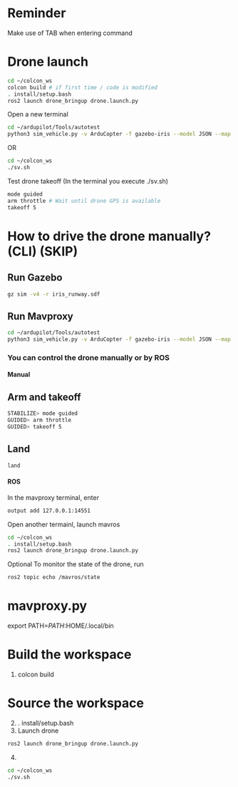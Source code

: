 # Reminder
Make use of TAB when entering command
# Drone launch
```sh
cd ~/colcon_ws
colcon build # if first time / code is modified
. install/setup.bash
ros2 launch drone_bringup drone.launch.py
```
Open a new terminal
```sh
cd ~/ardupilot/Tools/autotest
python3 sim_vehicle.py -v ArduCopter -f gazebo-iris --model JSON --map --console --out 127.0.0.1:14551
```
OR 
```sh
cd ~/colcon_ws
./sv.sh
```

Test drone takeoff (In the terminal you execute ./sv.sh)
```sh
mode guided
arm throttle # Wait until drone GPS is available
takeoff 5
```



















# How to drive the drone manually? (CLI) (SKIP)
## Run Gazebo
```sh
gz sim -v4 -r iris_runway.sdf
```

## Run Mavproxy
```sh
cd ~/ardupilot/Tools/autotest
python3 sim_vehicle.py -v ArduCopter -f gazebo-iris --model JSON --map --console --out 127.0.0.1:14551
```

### You can control the drone manually or by ROS

#### Manual

## Arm and takeoff
```sh
STABILIZE> mode guided
GUIDED> arm throttle
GUIDED> takeoff 5
```
## Land
```sh
land
```

#### ROS
In the mavproxy terminal, enter
```sh
output add 127.0.0.1:14551
```

Open another termainl, launch mavros
```sh
cd ~/colcon_ws
. install/setup.bash
ros2 launch drone_bringup drone.launch.py
```

Optional
To monitor the state of the drone, run
```sh
ros2 topic echo /mavros/state
```

# mavproxy.py
export PATH=$PATH:$HOME/.local/bin

# Build the workspace
1. colcon build
# Source the workspace
2. . install/setup.bash
3. Launch drone
```sh
ros2 launch drone_bringup drone.launch.py
```
4. 
```sh
cd ~/colcon_ws
./sv.sh
```